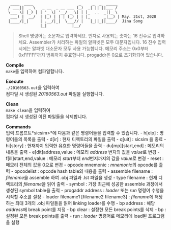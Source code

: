 ```
  ____  ____                    _     _  _  _____                 
 / ___||  _ \   _ __  _ __ ___ (_)  _| || ||___ /                  
 \___ \| |_) | | '_ \| '__/ _ \| | |_  ..  _||_ \                  
  ___) |  __/  | |_) | | | (_) | | |_      _|__) | May. 21st, 2020 
 |____/|_|     | .__/|_|  \___// |   |_||_||____/  Jina Song      
               |_|           |__/                 
```               


> Shell 명령어는 소문자로 입력하세요.
> 인자로 사용되는 숫자는 16 진수로 입력하세요.
> Assembler가 처리하는 파일의 알파벳은 모두 대문자입니다.
> 16 진수 입력 시에는 알파벳 대소문자 모두 사용 가능합니다.
> 메모리 주소는 0x0부터 0xFFFFF까지 범위까지 유효합니다.
> progaddr은 0으로 초기화되어 있습니다.


**Compile**   
    `make`를 입력하여 컴파일합니다.   
   
**Execute**   
    `./20160563.out`을 입력하여   
    컴파일 시 생성된 *20160563.out* 파일을 실행합니다.   
   
**Clean**   
    `make clean`을 입력하여   
    컴파일 시 생성된 이진 파일들을 삭제합니다.   
   
**Commands**   
    입력 프롬프트*sicsim>*에 다음과 같은 명령어들을 입력할 수 있습니다.
    - h[elp] : 명령어들의 목록을 출력
    - d[ir] : 현재 디렉토리의 파일을 출력
    - q[uit] : sicsim 을 종료
    - hi[story] : 현재까지 입력한 유효한 명령어들을 출력
    - du[mp][start,end] : 메모리의 내용을 출력
    - e[dit]address,value : 메모리 *address* 번지의 값을 *value*로 변경
    - f[ill]start,end,value : 메모리 *start*부터 *end*번지까지의 값을 *value*로 변경
    - reset : 메모리 전체의 값을 0으로 변경
    - opcode mnemonic : *mnemonic*의 opcode를 출력
    - opcodelist : opcode hash table의 내용을 출력
    - assemble filename : *filename*을 assemble 하여 .obj 파일과 .lst 파일을 생성
    - type filename : 현재 디렉토리의 *filename*을 읽어 출력
    - symbol : 가장 최근에 성공한 assemble 과정에서 생성된 symbol table을 출력
    - progaddr address : *loader* 또는 *run* 명령어 수행을 시작할 주소를 설정
    - loader filename1 [filename2 filename3] : *filename*에 해당하는 최대 3개의 .obj 파일들을 읽어 linking loader를 수행
    - bp address : 해당 *address*에 break point를 지정
    - bp clear : 설정한 모든 break points를 삭제
    - bp : 설정된 모든 break points를 출력
    - run : *loader* 명령어로 메모리에 load된 프로그램을 실행
    

